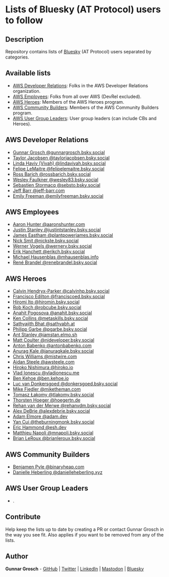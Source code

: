 # Lists of Bluesky (AT Protocol) users to follow

## Description

Repository contains lists of [Bluesky](https://bsky.app/) (AT Protocol) users separated by categories.

## Available lists

- [AWS Developer Relations](#aws-developer-relations): Folks in the AWS Developer Relations organization.
- [AWS Employees](#aws-employees): Folks from all over AWS (DevRel excluded).
- [AWS Heroes](#aws-heroes): Members of the AWS Heroes program.
- [AWS Community Builders](#aws-community-builders): Members of the AWS Community Builders program.
- [AWS User Group Leaders](#aws-user-group-leaders): User group leaders (can include CBs and Heroes).

## AWS Developer Relations

- [Gunnar Grosch @gunnargrosch.bsky.social](https://bsky.app/profile/gunnargrosch.bsky.social)
- [Taylor Jacobsen @taylorjacobsen.bsky.social](https://bsky.app/profile/taylorjacobsen.bsky.social)
- [Linda Haviv (Vivah) @lindavivah.bsky.social](https://bsky.app/profile/lindavivah.bsky.social)
- [Felipe LeMaitre @felipelemaitre.bsky.social](https://bsky.app/profile/felipelemaitre.bsky.social)
- [Ross Barich @rossbarich.bsky.social](https://bsky.app/profile/rossbarich.bsky.social)
- [Wesley Faulkner @wesley83.bsky.social](https://bsky.app/profile/wesley83.bsky.social)
- [Sebastien Stormacq @sebsto.bsky.social](https://bsky.app/profile/sebsto.bsky.social)
- [Jeff Barr @jeff-barr.com](https://bsky.app/profile/jeff-barr.com)
- [Emily Freeman @emilyfreeman.bsky.social](https://bsky.app/profile/emilyfreeman.bsky.social)

## AWS Employees

- [Aaron Hunter @aaronshunter.com](https://bsky.app/profile/aaronshunter.com)
- [Justin Stanley @justintstanley.bsky.social](https://bsky.app/profile/justintstanley.bsky.social)
- [James Eastham @plantpowerjames.bsky.social](https://bsky.app/profile/plantpowerjames.bsky.social)
- [Nick Smit @nickste.bsky.social](https://bsky.app/profile/nickste.bsky.social)
- [Werner Vogels @wernerv.bsky.social](https://bsky.app/profile/wernerv.bsky.social)
- [Erik Hanchett @erikch.bsky.social](https://bsky.app/profile/erikch.bsky.social)
- [Michael Hausenblas @mhausenblas.info](https://bsky.app/profile/mhausenblas.info)
- [René Brandel @renebrandel.bsky.social](https://bsky.app/profile/renebrandel.bsky.social)

## AWS Heroes

- [Calvin Hendryx-Parker @calvinhp.bsky.social](https://bsky.app/profile/calvinhp.bsky.social)
- [Francisco Edilton @franciscoed.bsky.social](https://bsky.app/profile/franciscoed.bsky.social)
- [Hiromi Ito @hiromin.bsky.social](https://bsky.app/profile/hiromin.bsky.social)
- [Rob Koch @robcube.bsky.social](https://bsky.app/profile/robcube.bsky.social)
- [Anahit Pogosova @anahit.bsky.social](https://bsky.app/profile/anahit.bsky.social)
- [Ken Collins @metaskills.bsky.social](https://bsky.app/profile/metaskills.bsky.social)
- [Sathyajith Bhat @sathyabh.at](https://bsky.app/profile/sathyabh.at)
- [Philipp Garbe @pgarbe.bsky.social](https://bsky.app/profile/pgarbe.bsky.social)
- [Ant Stanley @iamstan.elmo.sh](https://bsky.app/profile/iamstan.elmo.sh)
- [Matt Coulter @nideveloper.bsky.social](https://bsky.app/profile/nideveloper.bsky.social)
- [Anton Babenko @antonbabenko.com](https://bsky.app/profile/antonbabenko.com)
- [Anurag Kale @ianuragkale.bsky.social](https://bsky.app/profile/ianuragkale.bsky.social)
- [Chris Williams @mistwire.com](https://bsky.app/profile/mistwire.com)
- [Aidan Steele @awsteele.com](https://bsky.app/profile/awsteele.com)
- [Hiroko Nishimura @hiroko.io](https://bsky.app/profile/hiroko.io)
- [Vlad Ionescu @vladionescu.me](https://bsky.app/profile/vladionescu.me)
- [Ben Kehoe @ben.kehoe.io](https://bsky.app/profile/ben.kehoe.io)
- [Luc van Donkersgoed @donkersgoed.bsky.social](https://bsky.app/profile/donkersgoed.bsky.social)
- [Mike Fiedler @miketheman.com](https://bsky.app/profile/miketheman.com)
- [Tomasz Łakomy @tlakomy.bsky.social](https://bsky.app/profile/tlakomy.bsky.social)
- [Thorsten Hoeger @hoegertn.de](https://bsky.app/profile/hoegertn.de)
- [Rehan van der Merwe @rehanvdm.bsky.social](https://bsky.app/profile/rehanvdm.bsky.social)
- [Alex DeBrie @alexdebrie.bsky.social](https://bsky.app/profile/alexdebrie.bsky.social)
- [Adam Elmore @adam.dev](https://bsky.app/profile/adam.dev)
- [Yan Cui @theburningmonk.bsky.social](https://bsky.app/profile/theburningmonk.bsky.social)
- [Eric Hammond @esh.dev](https://bsky.app/profile/esh.dev)
- [Matthieu Napoli @mnapoli.bsky.social](https://bsky.app/profile/mnapoli.bsky.social)
- [Brian LeRoux @brianleroux.bsky.social](https://bsky.app/profile/brianleroux.bsky.social)

## AWS Community Builders

- [Benjamen Pyle @binaryheap.com](https://bsky.app/profile/binaryheap.com)
- [Danielle Heberling @danielleheberling.xyz](https://bsky.app/profile/danielleheberling.xyz)

## AWS User Group Leaders

- .

## Contribute

Help keep the lists up to date by creating a PR or contact Gunnar Grosch in the way you see fit. Also applies if you want to be removed from any of the lists.

## Author

**Gunnar Grosch** - [GitHub](https://github.com/gunnargrosch) | [Twitter](https://twitter.com/gunnargrosch) | [LinkedIn](https://www.linkedin.com/in/gunnargrosch/) | [Mastodon](https://hachyderm.io/@gunnargrosch) | [Bluesky](https://bsky.app/profile/gunnargrosch.bsky.social)